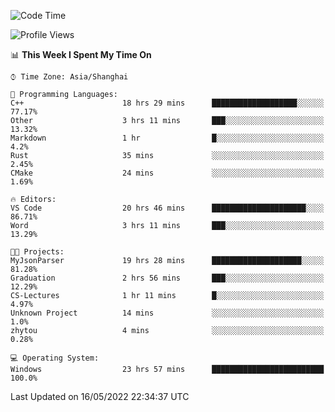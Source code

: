 <!--START_SECTION:waka-->
![Code Time](http://img.shields.io/badge/Code%20Time-23%20hrs%2057%20mins-blue)

![Profile Views](http://img.shields.io/badge/Profile%20Views-81-blue)

📊 **This Week I Spent My Time On** 

```text
⌚︎ Time Zone: Asia/Shanghai

💬 Programming Languages: 
C++                      18 hrs 29 mins      ███████████████████░░░░░░   77.17% 
Other                    3 hrs 11 mins       ███░░░░░░░░░░░░░░░░░░░░░░   13.32% 
Markdown                 1 hr                █░░░░░░░░░░░░░░░░░░░░░░░░   4.2% 
Rust                     35 mins             ░░░░░░░░░░░░░░░░░░░░░░░░░   2.45% 
CMake                    24 mins             ░░░░░░░░░░░░░░░░░░░░░░░░░   1.69%

🔥 Editors: 
VS Code                  20 hrs 46 mins      █████████████████████░░░░   86.71% 
Word                     3 hrs 11 mins       ███░░░░░░░░░░░░░░░░░░░░░░   13.29%

🐱‍💻 Projects: 
MyJsonParser             19 hrs 28 mins      ████████████████████░░░░░   81.28% 
Graduation               2 hrs 56 mins       ███░░░░░░░░░░░░░░░░░░░░░░   12.29% 
CS-Lectures              1 hr 11 mins        █░░░░░░░░░░░░░░░░░░░░░░░░   4.97% 
Unknown Project          14 mins             ░░░░░░░░░░░░░░░░░░░░░░░░░   1.0% 
zhytou                   4 mins              ░░░░░░░░░░░░░░░░░░░░░░░░░   0.28%

💻 Operating System: 
Windows                  23 hrs 57 mins      █████████████████████████   100.0%

```


 Last Updated on 16/05/2022 22:34:37 UTC
<!--END_SECTION:waka-->